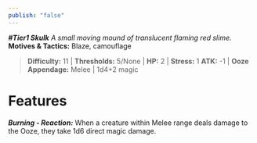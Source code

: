 ```yaml
---
publish: "false"
---
```

***#Tier1 Skulk***
*A small moving mound of translucent flaming red slime.*
**Motives & Tactics:** Blaze, camouflage

> **Difficulty:** 11 | **Thresholds:** 5/None | **HP:** 2 | **Stress:** 1
> **ATK:** -1 | **Ooze Appendage:** Melee | 1d4+2 magic

# Features

***Burning - Reaction:*** When a creature within Melee range deals damage to the Ooze, they take 1d6 direct magic damage.
